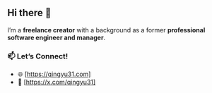 ## Hi there 👋

I’m a **freelance creator** with a background as a former **professional software engineer and manager**. 

### 📫 Let’s Connect!
- 🌐 [https://qingyu31.com]
- 💼 [https://x.com/qingyu31]
<!--
**qingyu31/qingyu31** is a ✨ _special_ ✨ repository because its `README.md` (this file) appears on your GitHub profile.

Here are some ideas to get you started:

- 🔭 I’m currently working on ...
- 🌱 I’m currently learning ...
- 👯 I’m looking to collaborate on ...
- 🤔 I’m looking for help with ...
- 💬 Ask me about ...
- 📫 How to reach me: ...
- 😄 Pronouns: ...
- ⚡ Fun fact: ...
-->
